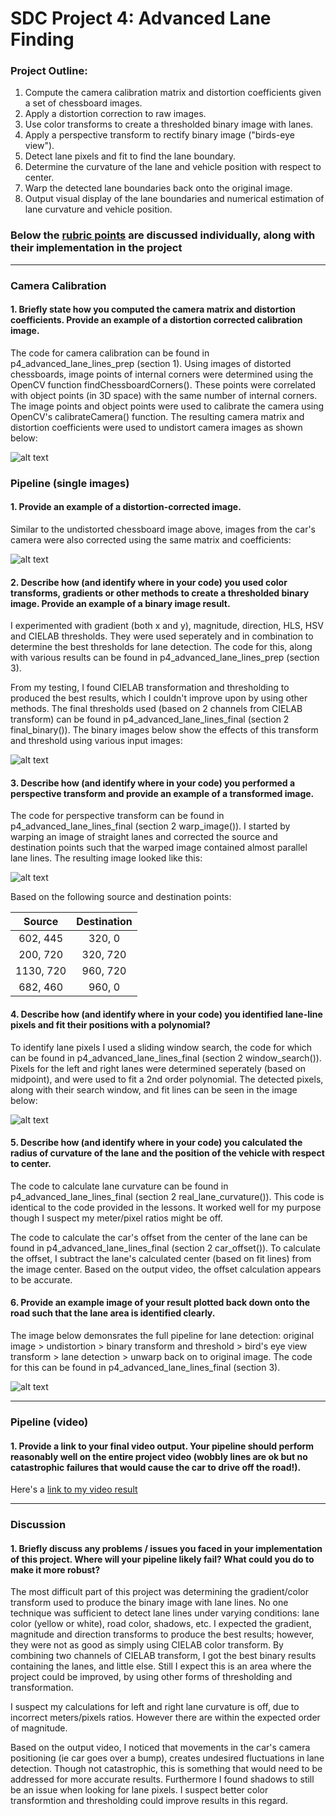 # SDC Project 4: Advanced Lane Finding

### Project Outline:
1. Compute the camera calibration matrix and distortion coefficients given a set of chessboard images.
2. Apply a distortion correction to raw images.
3. Use color transforms to create a thresholded binary image with lanes.
4. Apply a perspective transform to rectify binary image ("birds-eye view").
5. Detect lane pixels and fit to find the lane boundary.
6. Determine the curvature of the lane and vehicle position with respect to center.
7. Warp the detected lane boundaries back onto the original image.
8. Output visual display of the lane boundaries and numerical estimation of lane curvature and vehicle position.

[//]: # (Image References)

[image1]: ./output_images/01_undistort.png "Undistorted"
[image2]: ./output_images/01_undistort2.png "Undistorted"
[image3]: ./output_images/02_binary.png "Binary"
[image4]: ./output_images/03_warped.png "Warped"
[image5]: ./output_images/04_window_search.png "Window Search"
[image6]: ./output_images/05_lanes.png "Detected Lanes"
[image7]: ./output_images/06_output.png "Unwarped Output"
[image8]: ./output_images/07_final_test.png "Final Pipeline Test"


### Below the [rubric points](https://review.udacity.com/#!/rubrics/571/view) are discussed individually, along with their implementation in the project

---

### Camera Calibration

#### 1. Briefly state how you computed the camera matrix and distortion coefficients. Provide an example of a distortion corrected calibration image.

The code for camera calibration can be found in p4_advanced_lane_lines_prep (section 1). Using images of distorted chessboards, image points of internal corners were determined using the OpenCV function findChessboardCorners(). These points were correlated with object points (in 3D space) with the same number of internal corners. The image points and object points were used to calibrate the camera using OpenCV's calibrateCamera() function. The resulting camera matrix and distortion coefficients were used to undistort camera images as shown below:

![alt text][image1]

### Pipeline (single images)

#### 1. Provide an example of a distortion-corrected image.

Similar to the undistorted chessboard image above, images from the car's camera were also corrected using the same matrix and coefficients:

![alt text][image2]

#### 2. Describe how (and identify where in your code) you used color transforms, gradients or other methods to create a thresholded binary image.  Provide an example of a binary image result.

I experimented with gradient (both x and y), magnitude, direction, HLS, HSV and CIELAB thresholds. They were used seperately and in combination to determine the best thresholds for lane detection. The code for this, along with various results can be found in p4_advanced_lane_lines_prep (section 3).

From my testing, I found CIELAB transformation and thresholding to produced the best results, which I couldn't improve upon by using other methods. The final thresholds used (based on 2 channels from CIELAB transform) can be found in p4_advanced_lane_lines_final (section 2 final_binary()). The binary images below show the effects of this transform and threshold using various input images:

![alt text][image3]

#### 3. Describe how (and identify where in your code) you performed a perspective transform and provide an example of a transformed image.

The code for perspective transform can be found in p4_advanced_lane_lines_final (section 2 warp_image()). I started by warping an image of straight lanes and corrected the source and destination points such that the warped image contained almost parallel lane lines. The resulting image looked like this:

![alt text][image4]

Based on the following source and destination points:

| Source        | Destination   | 
|:-------------:|:-------------:| 
| 602, 445      | 320, 0        | 
| 200, 720      | 320, 720      |
| 1130, 720     | 960, 720      |
| 682, 460      | 960, 0        |


#### 4. Describe how (and identify where in your code) you identified lane-line pixels and fit their positions with a polynomial?

To identify lane pixels I used a sliding window search, the code for which can be found in p4_advanced_lane_lines_final (section 2 window_search()). Pixels for the left and right lanes were determined seperately (based on midpoint), and were used to fit a 2nd order polynomial. The detected pixels, along with their search window, and fit lines can be seen in the image below:

![alt text][image5]

#### 5. Describe how (and identify where in your code) you calculated the radius of curvature of the lane and the position of the vehicle with respect to center.

The code to calculate lane curvature can be found in p4_advanced_lane_lines_final (section 2 real_lane_curvature()). This code is identical to the code provided in the lessons. It worked well for my purpose though I suspect my meter/pixel ratios might be off. 
  
The code to calculate the car's offset from the center of the lane can be found in p4_advanced_lane_lines_final (section 2 car_offset()). To calculate the offset, I subtract the lane's calculated center (based on fit lines) from the image center. Based on the output video, the offset calculation appears to be accurate.

#### 6. Provide an example image of your result plotted back down onto the road such that the lane area is identified clearly.

The image below demonsrates the full pipeline for lane detection: original image > undistortion > binary transform and threshold > bird's eye view transform > lane detection > unwarp back on to original image. The code for this can be found in p4_advanced_lane_lines_final (section 3).

![alt text][image7]


---

### Pipeline (video)

#### 1. Provide a link to your final video output.  Your pipeline should perform reasonably well on the entire project video (wobbly lines are ok but no catastrophic failures that would cause the car to drive off the road!).

Here's a [link to my video result](./output_video.mp4)

---

### Discussion

#### 1. Briefly discuss any problems / issues you faced in your implementation of this project.  Where will your pipeline likely fail?  What could you do to make it more robust?

The most difficult part of this project was determining the gradient/color transform used to produce the binary image with lane lines. No one technique was sufficient to detect lane lines under varying conditions: lane color (yellow or white), road color, shadows, etc. I expected the gradient, magnitude and direction transforms to produce the best results; however, they were not as good as simply using CIELAB color transform. By combining two channels of CIELAB transform, I got the best binary results containing the lanes, and little else. Still I expect this is an area where the project could be improved, by using other forms of thresholding and transformation.

I suspect my calculations for left and right lane curvature is off, due to incorrect meters/pixels ratios. However there are within the expected order of magnitude.

Based on the output video, I noticed that movements in the car's camera positioning (ie car goes over a bump), creates undesired fluctuations in lane detection. Though not catastrophic, this is something that would need to be addressed for more accurate results. Furthermore I found shadows to still be an issue when looking for lane pixels. I suspect better color transformtion and thresholding could improve results in this regard.



